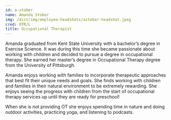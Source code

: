 ```yaml
---
id: a-stober
name: Amanda Stober
img: /dist/img/employee-headshots/astober-headshot.jpeg
cred: OTR/L
title: Occupational Therapist
---
```


Amanda graduated from Kent State University with a bachelor’s degree in Exercise Science. It was during this time she became passionate about working with children and decided to pursue a degree in occupational therapy. She earned her master’s degree in Occupational Therapy degree from the University of Pittsburgh.

Amanda enjoys working with families to incorporate therapeutic approaches that best fit their unique needs and goals. She finds working with children and families in their natural environment to be extremely rewarding. She enjoys seeing the progress with children from the start of occupational therapy services up until they are ready for preschool!

When she is not providing OT she enjoys spending time in nature and doing outdoor activities, practicing yoga, and listening to podcasts.